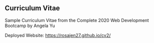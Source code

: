 ## Curriculum Vitae
Sample Curriculum Vitae from the Complete 2020 Web Development Bootcamp by Angela Yu

Deployed Website: https://rosajen27.github.io/cv2/
